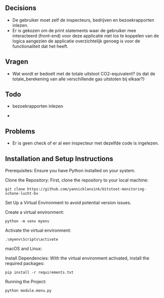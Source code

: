 ## Decisions

- De gebruiker moet zelf de inspecteurs, bedrijven en bezoekrapporten inlezen.
- Er is gekozen om de print statements waar de gebruiker mee interacteerd (front-end) voor deze applicatie niet los te koppelen van de logica aangezien de applicatie overzichtelijk genoeg is voor de functionaliteit dat het heeft.

## Vragen

- Wat wordt er bedoelt met de totale uitstoot CO2-equivalent? (is dat de totale_berekening van alle verschillende gas uitstoten bij elkaar?)

## Todo

- bezoekrapporten inlezen

-

## Problems

- Er is geen check of er al een inspecteur met dezelfde code is ingelezen.

## Installation and Setup Instructions

Prerequisites:
Ensure you have Python installed on your system.

Clone the Repository:
First, clone the repository to your local machine:

```
git clone https://github.com/yannicklansink/Uitstoot-monitoring-schone-lucht-bv
```

Set Up a Virtual Environment to avoid potential version issues.

Create a virtual environment:

```
python -m venv myenv
```

Activate the virtual environment:

```
.\myenv\Scripts\activate
```

macOS and Linux:

Install Dependencies:
With the virtual environment activated, install the required packages:

```
pip install -r requirements.txt
```

Running the Project:

```
python module.menu.py
```
